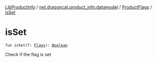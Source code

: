 [LibProductInfo](../../index.md) / [net.dragoncat.product_info.datamodel](../index.md) / [ProductFlags](index.md) / [isSet](./is-set.md)

# isSet

`fun isSet(f: `[`Flags`](../-flags/index.md)`): `[`Boolean`](https://kotlinlang.org/api/latest/jvm/stdlib/kotlin/-boolean/index.html)

Check if the flag is set

